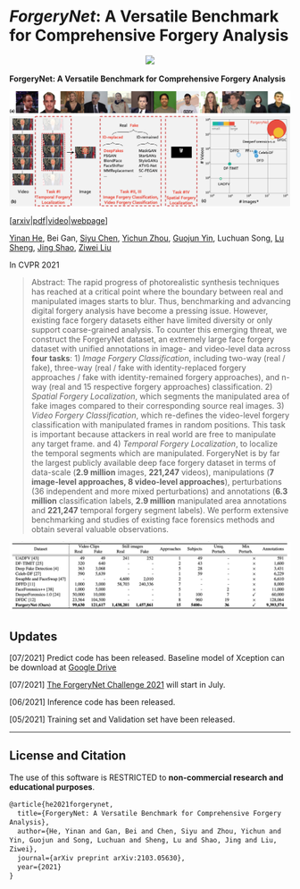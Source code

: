 # *ForgeryNet*: A Versatile Benchmark for Comprehensive Forgery Analysis
<p align="center"> 
<img src="images/teaser.png">
</p>

**ForgeryNet: A Versatile Benchmark for Comprehensive Forgery Analysis**
<p align="center"> 
<img src="images/abstract.png">
</p>

[[arxiv](https://arxiv.org/abs/2103.05630)|[pdf](https://yinanhe.github.io/projects/doc/forgerynet.pdf)|[video](https://www.youtube.com/watch?v=e8XIL3Di2Y8)|[webpage](https://yinanhe.github.io/projects/forgerynet.html)]

[Yinan He](https://github.com/yinanhe), Bei Gan, [Siyu Chen](https://github.com/Siyu-C), [Yichun Zhou](https://github.com/TheshowN), [Guojun Yin](https://gjyin91.github.io), Luchuan Song, [Lu Sheng](https://lucassheng.github.io/), [Jing Shao](https://amandajshao.github.io), [Ziwei Liu](https://liuziwei7.github.io)

In CVPR 2021

> Abstract: The rapid progress of photorealistic synthesis techniques has reached at a critical point where the boundary between real and manipulated images starts to blur. Thus, benchmarking and advancing digital forgery analysis have become a pressing issue. However, existing face forgery datasets either have limited diversity or only support coarse-grained analysis. To counter this emerging threat, we construct the ForgeryNet dataset, an extremely large face forgery dataset with unified annotations in image- and video-level data across **four tasks**: 1) *Image Forgery Classification*, including two-way (real / fake), three-way (real / fake with identity-replaced forgery approaches / fake with identity-remained forgery approaches), and n-way (real and 15 respective forgery approaches) classification. 2) *Spatial Forgery Localization*, which segments the manipulated area of fake images compared to their corresponding source real images. 3) *Video Forgery Classification*, which re-defines the video-level forgery classification with manipulated frames in random positions. This task is important because attackers in real world are free to manipulate any target frame. and 4) *Temporal Forgery Localization*, to localize the temporal segments which are manipulated. ForgeryNet is by far the largest publicly available deep face forgery dataset in terms of data-scale (**2.9 million** images, **221,247** videos), manipulations (**7 image-level approaches, 8 video-level approaches**), perturbations (36 independent and more mixed perturbations) and annotations (**6.3 million** classification labels, **2.9 million** manipulated area annotations and **221,247** temporal forgery segment labels). We perform extensive benchmarking and studies of existing face forensics methods and obtain several valuable observations.
<p align="center"> 
<img src="images/dataset.png">
</p>

## Updates
[07/2021] Predict code has been released. Baseline model of Xception can be download at [Google Drive](https://drive.google.com/file/d/17goGzx5ljYSOYjSEw6un7Wb9g_9MGjG_/view?usp=sharing)

[07/2021] [The ForgeryNet Challenge 2021](https://competitions.codalab.org/competitions/33386) will start in July. 

[06/2021] Inference code has been released.

[05/2021] Training set and Validation set have been released.

---

## License and Citation
The use of this software is RESTRICTED to **non-commercial research and educational purposes**.
```
@article{he2021forgerynet,
  title={ForgeryNet: A Versatile Benchmark for Comprehensive Forgery Analysis},
  author={He, Yinan and Gan, Bei and Chen, Siyu and Zhou, Yichun and Yin, Guojun and Song, Luchuan and Sheng, Lu and Shao, Jing and Liu, Ziwei},
  journal={arXiv preprint arXiv:2103.05630},
  year={2021}
}
```
